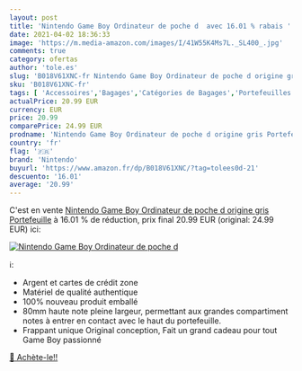 ```yaml
---
layout: post
title: 'Nintendo Game Boy Ordinateur de poche d  avec 16.01 % rabais '
date: 2021-04-02 18:36:33
image: 'https://m.media-amazon.com/images/I/41W55K4Ms7L._SL400_.jpg'
comments: true
category: ofertas
author: 'tole.es'
slug: 'B018V61XNC-fr Nintendo Game Boy Ordinateur de poche d origine gris...'
sku: 'B018V61XNC-fr'
tags: [ 'Accessoires','Bagages','Catégories de Bagages','Portefeuilles enfant','Portefeuilles et porte-cartes','Portefeuilles et porte-cartes enfant','nintendo', ]
actualPrice: 20.99 EUR
currency: EUR
price: 20.99
comparePrice: 24.99 EUR
prodname: 'Nintendo Game Boy Ordinateur de poche d origine gris Portefeuille'
country: 'fr'
flag: '🇫🇷'
brand: 'Nintendo'
buyurl: 'https://www.amazon.fr/dp/B018V61XNC/?tag=tolees0d-21'
descuento: '16.01'
average: '20.99'
---
```


C'est en vente [Nintendo Game Boy Ordinateur de poche d origine gris Portefeuille](https://www.amazon.fr/dp/B018V61XNC/?tag=tolees0d-21)  à  16.01 % de réduction, prix final  20.99 EUR (original: 24.99 EUR) ici:

[![Nintendo Game Boy Ordinateur de poche d ](https://m.media-amazon.com/images/I/41W55K4Ms7L._SL400_.jpg)](https://www.amazon.fr/dp/B018V61XNC/?tag=tolees0d-21)

ℹ️:

- Argent et cartes de crédit zone
- Matériel de qualité authentique
- 100% nouveau produit emballé
- 80mm haute note pleine largeur, permettant aux grandes compartiment notes à entrer en contact avec le haut du portefeuille.
- Frappant unique Original conception, Fait un grand cadeau pour tout Game Boy passionné

[🛒 Achète-le!!](https://www.amazon.fr/dp/B018V61XNC/?tag=tolees0d-21)
